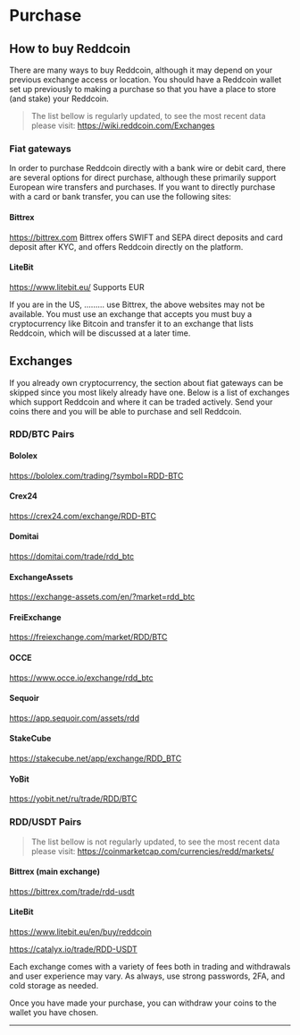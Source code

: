 # Purchase

## How to buy Reddcoin

There are many ways to buy Reddcoin, although it may depend on your previous exchange access or location.
You should have a Reddcoin wallet set up previously to making a purchase so that you have a place to store (and stake) your Reddcoin.

> The list bellow is regularly updated, to see the most recent data please visit: https://wiki.reddcoin.com/Exchanges

### Fiat gateways

In order to purchase Reddcoin directly with a bank wire or debit card, there are several options for direct purchase, although these primarily support European wire transfers and purchases.  If you want to directly purchase with a card or bank transfer, you can use the following sites:

#### Bittrex
https://bittrex.com
Bittrex offers SWIFT and SEPA direct deposits and card deposit after KYC, and offers Reddcoin directly on the platform.

#### LiteBit
https://www.litebit.eu/
Supports EUR

If you are in the US, ......... use Bittrex, the above websites may not be available. You must use an exchange that accepts you must buy a cryptocurrency like Bitcoin and transfer it to an exchange that lists Reddcoin, which will be discussed at a later time.

## Exchanges

If you already own cryptocurrency, the section about fiat gateways can be skipped since you most likely already have one.  Below is a list of exchanges which support Reddcoin and where it can be traded actively.  Send your coins there and you will be able to purchase and sell Reddcoin.

### RDD/BTC Pairs

#### Bololex

https://bololex.com/trading/?symbol=RDD-BTC

#### Crex24

https://crex24.com/exchange/RDD-BTC

#### Domitai

https://domitai.com/trade/rdd_btc

#### ExchangeAssets

https://exchange-assets.com/en/?market=rdd_btc

#### FreiExchange

https://freiexchange.com/market/RDD/BTC

#### OCCE

https://www.occe.io/exchange/rdd_btc

#### Sequoir

https://app.sequoir.com/assets/rdd

#### StakeCube

https://stakecube.net/app/exchange/RDD_BTC

#### YoBit

https://yobit.net/ru/trade/RDD/BTC


### RDD/USDT Pairs

> The list bellow is not regularly updated, to see the most recent data please visit: https://coinmarketcap.com/currencies/redd/markets/

#### Bittrex (main exchange)

https://bittrex.com/trade/rdd-usdt

#### LiteBit

https://www.litebit.eu/en/buy/reddcoin


https://catalyx.io/trade/RDD-USDT





Each exchange comes with a variety of fees both in trading and withdrawals and user experience may vary.  As always, use strong passwords, 2FA, and cold storage as needed.

Once you have made your purchase, you can withdraw your coins to the wallet you have chosen.

---
